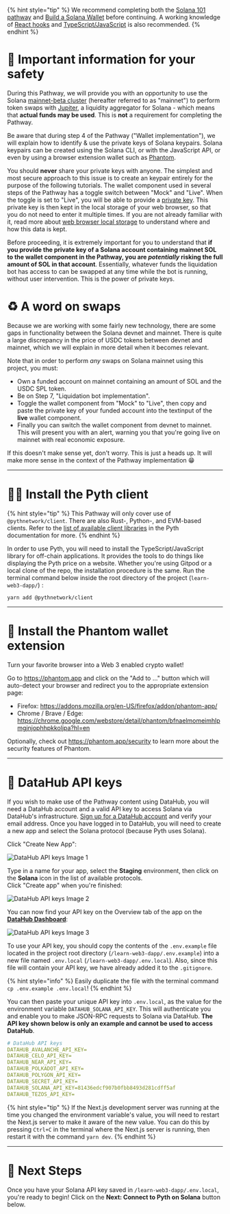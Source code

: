 {% hint style="tip" %}
We recommend completing both the [Solana 101 pathway](https://learn.figment.io/protocols/solana) and [Build a Solana Wallet](https://learn.figment.io/pathways/solana-wallet) before continuing. A working knowledge of [React hooks](https://reactjs.org/docs/hooks-intro.html) and [TypeScript/JavaScript](https://www.typescriptlang.org/) is also recommended.
{% endhint %}

# 🦺 Important information for your safety

During this Pathway, we will provide you with an opportunity to use the Solana [mainnet-beta cluster](https://docs.solana.com/clusters#mainnet-beta) (hereafter referred to as "mainnet") to perform token swaps with [Jupiter](https://jup.ag), a liquidity aggregator for Solana - which means that **actual funds may be used**. This is **not** a requirement for completing the Pathway.

Be aware that during step 4 of the Pathway ("Wallet implementation"), we will explain how to identify & use the private keys of Solana keypairs. Solana keypairs can be created using the Solana CLI, or with the JavaScript API, or even by using a browser extension wallet such as [Phantom](https://phantom.app).

You should **never** share your private keys with anyone. The simplest and most secure approach to this issue is to create an keypair entirely for the purpose of the following tutorials. The wallet component used in several steps of the Pathway has a toggle switch between "Mock" and "Live". When the toggle is set to "Live", you will be able to provide a [private key](https://solana-labs.github.io/solana-web3.js/classes/Keypair.html). This private key is then kept in the local storage of your web browser, so that you do not need to enter it multiple times. If you are not already familiar with it, read more about [web browser local storage](https://blog.logrocket.com/localstorage-javascript-complete-guide/) to understand where and how this data is kept.

Before proceeding, it is extremely important for you to understand that **if you provide the private key of a Solana account containing mainnet SOL to the wallet component in the Pathway, you are _potentially_ risking the full amount of SOL in that account**. Essentially, whatever funds the liquidation bot has access to can be swapped at any time while the bot is running, without user intervention. This is the power of private keys.

# ♻️ A word on swaps

Because we are working with some fairly new technology, there are some gaps in functionality between the Solana devnet and mainnet. There is quite a large discrepancy in the price of USDC tokens between devnet and mainnet, which we will explain in more detail when it becomes relevant.

Note that in order to perform _any_ swaps on Solana mainnet using this project, you must:

- Own a funded account on mainnet containing an amount of SOL and the USDC SPL token.
- Be on Step 7, "Liquidation bot implementation".
- Toggle the wallet component from "Mock" to "Live", then copy and paste the private key of your funded account into the textinput of the **live** wallet component.
- Finally you can switch the wallet component from devnet to mainnet. This will present you with an alert, warning you that you're going live on mainnet with real economic exposure.

If this doesn't make sense yet, don't worry. This is just a heads up. It will make more sense in the context of the Pathway implementation 😁

---

# 🧑‍💻 Install the Pyth client

{% hint style="tip" %}
This Pathway will only cover use of `@pythnetwork/client`. There are also Rust-, Python-, and EVM-based clients. Refer to the [list of available client libraries](https://docs.pyth.network/consumers/client-libraries) in the Pyth documentation for more.
{% endhint %}

In order to use Pyth, you will need to install the TypeScript/JavaScript library for off-chain applications. It provides the tools to do things like displaying the Pyth price on a website. Whether you're using Gitpod or a local clone of the repo, the installation procedure is the same. Run the terminal command below inside the root directory of the project (`learn-web3-dapp/`) :

```text
yarn add @pythnetwork/client
```

---

# 👻 Install the Phantom wallet extension

Turn your favorite browser into a Web 3 enabled crypto wallet!

Go to <https://phantom.app> and click on the "Add to ..." button which will auto-detect your browser and redirect you to the appropriate extension page:

- Firefox: https://addons.mozilla.org/en-US/firefox/addon/phantom-app/
- Chrome / Brave / Edge: https://chrome.google.com/webstore/detail/phantom/bfnaelmomeimhlpmgjnjophhpkkoljpa?hl=en

Optionally, check out <https://phantom.app/security> to learn more about the security features of Phantom.

---

# 🧩 DataHub API keys

If you wish to make use of the Pathway content using DataHub, you will need a DataHub account and a valid API key to access Solana via DataHub's infrastructure. [Sign up for a DataHub account](https://datahub-beta.figment.io/signup) and verify your email address. Once you have logged in to DataHub, you will need to create a new app and select the Solana protocol (because Pyth uses Solana).

Click "Create New App":

![DataHub API keys Image 1](https://raw.githubusercontent.com/figment-networks/learn-web3-dapp/main/markdown/__images__/dh_api_1.png?raw=true)

Type in a name for your app, select the **Staging** environment, then click on the **Solana** icon in the list of available protocols. \
Click "Create app" when you're finished:

![DataHub API keys Image 2](https://raw.githubusercontent.com/figment-networks/learn-web3-dapp/main/markdown/__images__/dh_api_2.png?raw=true)

You can now find your API key on the Overview tab of the app on the [**DataHub Dashboard**](https://datahub-beta.figment.io/apps):

![DataHub API keys Image 3](https://raw.githubusercontent.com/figment-networks/learn-web3-dapp/main/markdown/__images__/dh_api_3.png?raw=true)

To use your API key, you should copy the contents of the `.env.example` file located in the project root directory (`/learn-web3-dapp/.env.example`) into a new file named `.env.local` (`/learn-web3-dapp/.env.local`). Also, since this file will contain your API key, we have already added it to the `.gitignore`.

{% hint style="info" %}
Easily duplicate the file with the terminal command `cp .env.example .env.local`!
{% endhint %}

You can then paste your unique API key into `.env.local`, as the value for the environment variable `DATAHUB_SOLANA_API_KEY`. This will authenticate you and enable you to make JSON-RPC requests to Solana via DataHub. **The API key shown below is only an example and cannot be used to access DataHub**.

```yaml
# DataHub API keys
DATAHUB_AVALANCHE_API_KEY=
DATAHUB_CELO_API_KEY=
DATAHUB_NEAR_API_KEY=
DATAHUB_POLKADOT_API_KEY=
DATAHUB_POLYGON_API_KEY=
DATAHUB_SECRET_API_KEY=
DATAHUB_SOLANA_API_KEY=81436edcf907b0fbb8493d281cdff5af
DATAHUB_TEZOS_API_KEY=
```

{% hint style="tip" %}
If the Next.js development server was running at the time you changed the environment variable's value, you will need to restart the Next.js server to make it aware of the new value. You can do this by pressing `Ctrl+C` in the terminal where the Next.js server is running, then restart it with the command `yarn dev`.
{% endhint %}

---

# 👣 Next Steps

Once you have your Solana API key saved in `/learn-web3-dapp/.env.local`, you're ready to begin! Click on the **Next: Connect to Pyth on Solana** button below.
